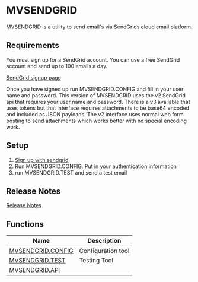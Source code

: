 # MVSENDGRID

MVSENDGRID is a utility to send email's via SendGrids cloud email platform.  

## Requirements

You must sign up for a SendGrid account. You can use a free SendGrid account and send up to 100 emails a day.

[SendGrid signup page](https://signup.sendgrid.com/)

Once you have signed up run MVSENDGRID.CONFIG and fill in your user name and password.  This version of MVSENDGRID uses the v2 SendGrid api that requires your user name and password.  There is a v3 available that uses tokens but that interface requires attachments to be base64 encoded and included as JSON payloads.  The v2 interface uses normal web form posting to send attachments which works better with no special encoding work.

## Setup

1. [Sign up with sendgrid](https://signup.sendgrid.com/)
2. Run MVSENDGRID.CONFIG.  Put in your authentication information
3. run MVSENDGRID.TEST and send a test email

## Release Notes

[Release Notes](./release-notes/README.md)

## Functions

| Name                           | Description                              |
| ---------------------------------------- | -------------------------------- |
| [MVSENDGRID.CONFIG](./mvsendgrid-config/README.md) | Configuration tool     |
| [MVSENDGRID.TEST](./mvsendgrid-test/README.md)     | Testing Tool           |
| [MVSENDGRID.API](./mvsendgrid-api/README.md)       |                        |






<PageFooter />
